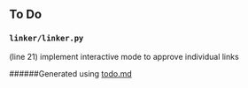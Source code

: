 ## To Do
### ``linker/linker.py``
(line 21) implement interactive mode to approve individual links

######Generated using [todo.md](https://github.com/charlesthomas/todo.md)
